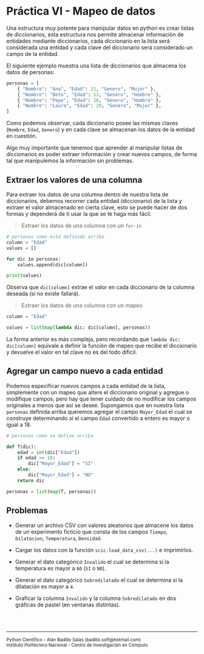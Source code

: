 # Práctica VI - Mapeo de datos

Una estructura muy potente para manipular datos en python es crear listas de diccionarios, esta estructura nos permite almacenar información de entidades mediante diccionarios, cada diccionario en la lista será considerada una entidad y cada clave del diccionario será considerado un campo de la entidad.

El siguiente ejemplo muestra una lista de diccionarios que almacena los datos de personas:

~~~py
personas = [
    { "Nombre": "Ana", "Edad": 21, "Genero", "Mujer" },
    { "Nombre": "Beto", "Edad": 13, "Genero", "Hombre" },
    { "Nombre": "Pepe", "Edad": 18, "Genero", "Hombre" },
    { "Nombre": "Laura", "Edad": 29, "Genero", "Mujer" },
]
~~~

Como podemos observar, cada diccionario posee las mismas claves (`Nombre`, `Edad`, `Genero`) y en cada clave se almacenan los datos de la entidad en cuestión.

Algo muy importante que tenemos que aprender al manipular listas de diccionarios es poder extraer información y crear nuevos campos, de forma tal que manipulemos la información sin problemas.

## Extraer los valores de una columna

Para extraer los datos de una columna dentro de nuestra lista de diccionarios, debemos recorrer cada entidad (diccionario) de la lista y extraer el valor almacenado en cierta clave, esto se puede hacer de dos formas y dependerá de ti usar la que se te haga más fácil.

> Extraer los datos de una columna con un `for-in`

~~~py
# personas como está definido arriba
column = "Edad"
values = []

for dic in personas:
    values.append(dic[column])

print(values)
~~~

Observa que `dic[column]` extrae el valor en cada diccionario de la columna deseada (si no existe fallará).

> Extraer los datos de una columna con un mapeo

~~~py
column = "Edad"

values = list(map(lambda dic: dic[column], personas))
~~~

La forma anterior es más compleja, pero recordando que `lambda dic: dic[column]` equivale a definir la función de mapeo que recibe el diccionario y devuelve el valor en tal clave no es del todo díficil.

## Agregar un campo nuevo a cada entidad

Podemos especificar nuevos campos a cada entidad de la lista, simplemente con un mapeo que altere el diccionario original y agregue o modifique campos, pero hay que tener cuidado de no modificar los campos originales a menos que así se desee. Supongamos que en nuestra lista `personas` definida arriba queremos agregar el campo `Mayor_Edad` el cual se construye determinando si el campo `Edad` convertido a entero es mayor o igual a 18.

~~~py
# personas como se define arriba

def T(dic):
    edad = int(dic["Edad"])
    if edad >= 18:
        dic["Mayor_Edad"] = "SI"
    else:
        dic["Mayor_Edad"] = "NO"
    return dic

personas = list(map(T, personas))
~~~

## Problemas

* Generar un archivo CSV con valores aleatorios que almacene los datos de un experimento ficticio que consta de los campos `Tiempo`, `Dilatacion`, `Temperatura`, `Densidad`.

* Cargar los datos con la función `scic.load_data_csv(...)` e imprimirlos.

* Generar el dato categórico `Invalido` el cual se determina si la temperatura es mayor a `60` (`SI` o `NO`).

* Generar el dato categórico `Sobredilatado` el cual se determina si la dilatación es mayor a `4`.

* Graficar la columna `Invalido` y la columna `Sobredilatado` en dos gráficas de pastel (en ventanas distintas).

<br><br>
<hr>
<small>
Python Científico - Alan Badillo Salas (badillo.soft@hotmail.com)<br>
Instituto Politécnico Nacional - Centro de Investigación en Cómputo
</small>
